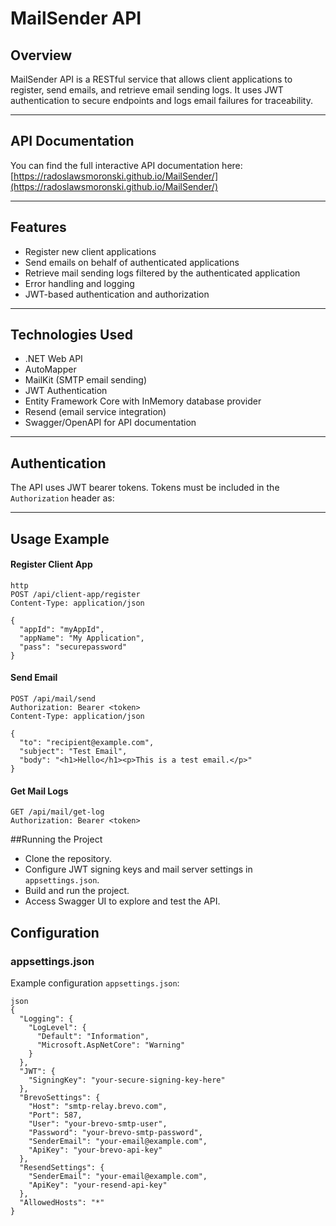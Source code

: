 # MailSender API

## Overview

MailSender API is a RESTful service that allows client applications to register, send emails, and retrieve email sending logs. It uses JWT authentication to secure endpoints and logs email failures for traceability.

---

## API Documentation

You can find the full interactive API documentation here:  
[https://radoslawsmoronski.github.io/MailSender/](https://radoslawsmoronski.github.io/MailSender/)

---

## Features

- Register new client applications
- Send emails on behalf of authenticated applications
- Retrieve mail sending logs filtered by the authenticated application
- Error handling and logging
- JWT-based authentication and authorization

---

## Technologies Used

- .NET Web API
- AutoMapper
- MailKit (SMTP email sending)
- JWT Authentication
- Entity Framework Core with InMemory database provider
- Resend (email service integration)
- Swagger/OpenAPI for API documentation

---

## Authentication

The API uses JWT bearer tokens. Tokens must be included in the `Authorization` header as:

---

## Usage Example

#### Register Client App

    http
    POST /api/client-app/register
    Content-Type: application/json
    
    {
      "appId": "myAppId",
      "appName": "My Application",
      "pass": "securepassword"
    }

#### Send Email

    POST /api/mail/send
    Authorization: Bearer <token>
    Content-Type: application/json
    
    {
      "to": "recipient@example.com",
      "subject": "Test Email",
      "body": "<h1>Hello</h1><p>This is a test email.</p>"
    }

#### Get Mail Logs
    GET /api/mail/get-log
    Authorization: Bearer <token>

##Running the Project

- Clone the repository.
- Configure JWT signing keys and mail server settings in `appsettings.json`.
- Build and run the project.
- Access Swagger UI to explore and test the API.

## Configuration

### appsettings.json

Example configuration `appsettings.json`:

    json
    {
      "Logging": {
        "LogLevel": {
          "Default": "Information",
          "Microsoft.AspNetCore": "Warning"
        }
      },
      "JWT": {
        "SigningKey": "your-secure-signing-key-here"
      },
      "BrevoSettings": {
        "Host": "smtp-relay.brevo.com",
        "Port": 587,
        "User": "your-brevo-smtp-user",
        "Password": "your-brevo-smtp-password",
        "SenderEmail": "your-email@example.com",
        "ApiKey": "your-brevo-api-key"
      },
      "ResendSettings": {
        "SenderEmail": "your-email@example.com",
        "ApiKey": "your-resend-api-key"
      },
      "AllowedHosts": "*"
    }
